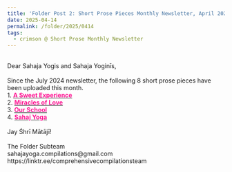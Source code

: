 ```yaml
---
title: 'Folder Post 2: Short Prose Pieces Monthly Newsletter, April 2025'
date: 2025-04-14
permalink: /folder/2025/0414
tags:
  - crimson @ Short Prose Monthly Newsletter
---
```


<p>
<br>
Dear Sahaja Yogis and Sahaja Yoginīs,<br>
<br>
Since the July 2024 newsletter, the following 8 short prose pieces have been uploaded this month.<br>
1. <a href="https://seven-teams.github.io/folder/1997-98-GE-SA"> <font color="DeepPink"><b>A Sweet Experience</b></font></a><br>
2. <a href="https://seven-teams.github.io/folder/1997-98-RD-SA"> <font color="DeepPink"><b>Miracles of Love</b></font></a><br>
3. <a href="https://seven-teams.github.io/folder/1997-98-BW-SA"> <font color="DeepPink"><b>Our School</b></font></a><br>
4. <a href="https://seven-teams.github.io/folder/1997-98-PM-DP-SA"> <font color="DeepPink"><b>Sahaj Yoga</b></font></a><br>
<br>
Jay Śhrī Mātājī!<br>
<br>
The Folder Subteam<br>
sahajayoga.compilations@gmail.com<br>
https://linktr.ee/comprehensivecompilationsteam<br>
</p>